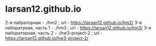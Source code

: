 # larsan12.github.io

2-я лабраторная - ./hm2 ; url - https://larsan12.github.io/hm2/ 
3-я лаборатрная, часть 1 - ./hm3 ; url - https://larsan12.github.io/hm3/ 
3-я лабораторная, часть 2 - ./hw3-project-2 ; url - https://larsan12.github.io/hw3-project-2/ 

